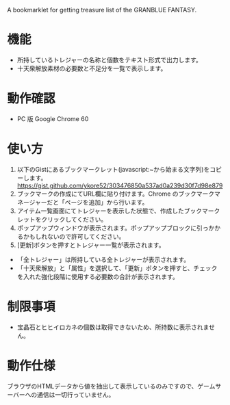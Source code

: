 A bookmarklet for getting treasure list of the GRANBLUE FANTASY.

# 機能
* 所持しているトレジャーの名称と個数をテキスト形式で出力します。
* 十天衆解放素材の必要数と不足分を一覧で表示します。

# 動作確認
* PC 版 Google Chrome 60

# 使い方
1. 以下のGistにあるブックマークレット(javascript:~から始まる文字列)をコピーします。
   https://gist.github.com/ykore52/303476850a537ad0a239d30f7d98e879
1. ブックマークの作成にてURL欄に貼り付けます。Chrome のブックマークマネージャーだと「ページを追加」から行います。
1. アイテム一覧画面にてトレジャーを表示した状態で、作成したブックマークレットをクリックしてください。
1. ポップアップウィンドウが表示されます。ポップアップブロックに引っかかるかもしれないので許可してください。
1. [更新]ボタンを押すとトレジャー一覧が表示されます。

* 「全トレジャー」は所持している全トレジャーが表示されます。
* 「十天衆解放」と「属性」を選択して、「更新」ボタンを押すと、チェックを入れた強化段階に使用する必要数の合計が表示されます。

# 制限事項
* 宝晶石とヒヒイロカネの個数は取得できないため、所持数に表示されません。

# 動作仕様
ブラウザのHTMLデータから値を抽出して表示しているのみですので、ゲームサーバーへの通信は一切行っていません。

